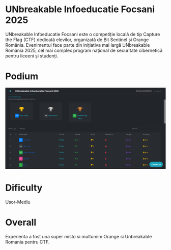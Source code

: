 # UNbreakable Infoeducatie Focsani 2025

UNbreakable Infoeducatie Focsani este o competiție locală de tip Capture the Flag (CTF) dedicată elevilor, organizată de Bit Sentinel și Orange România. Evenimentul face parte din inițiativa mai largă UNbreakable România 2025, cel mai complex program național de securitate cibernetică pentru liceeni și studenți.

# Podium

![podium](podium.png)

# Dificulty

Usor-Mediu

# Overall

Experienta a fost una super misto si multumim Orange si Unbreakable Romania pentru CTF.